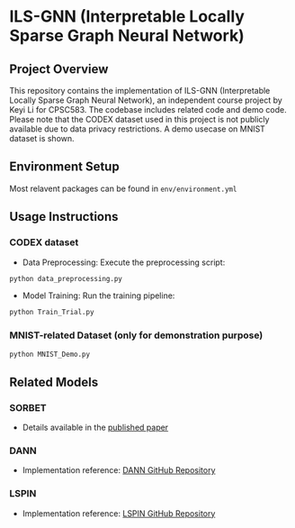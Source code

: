 # ILS-GNN (Interpretable Locally Sparse Graph Neural Network)

## Project Overview
This repository contains the implementation of ILS-GNN (Interpretable Locally Sparse Graph Neural Network), an independent course project by Keyi Li for CPSC583. The codebase includes related code and demo code. Please note that the CODEX dataset used in this project is not publicly available due to data privacy restrictions. A demo usecase on MNIST dataset is shown.

## Environment Setup

Most relavent packages can be found in `env/environment.yml`

## Usage Instructions

### CODEX dataset

- Data Preprocessing: Execute the preprocessing script:
```bash
python data_preprocessing.py
```

- Model Training: Run the training pipeline:
```bash
python Train_Trial.py
```

### MNIST-related Dataset (only for demonstration purpose)
```bash
python MNIST_Demo.py
```

## Related Models

### SORBET
- Details available in the [published paper](https://pubmed.ncbi.nlm.nih.gov/38260586/)

### DANN
- Implementation reference: [DANN GitHub Repository](https://github.com/fungtion/DANN)

### LSPIN
- Implementation reference: [LSPIN GitHub Repository](https://github.com/jcyang34/lspin)
